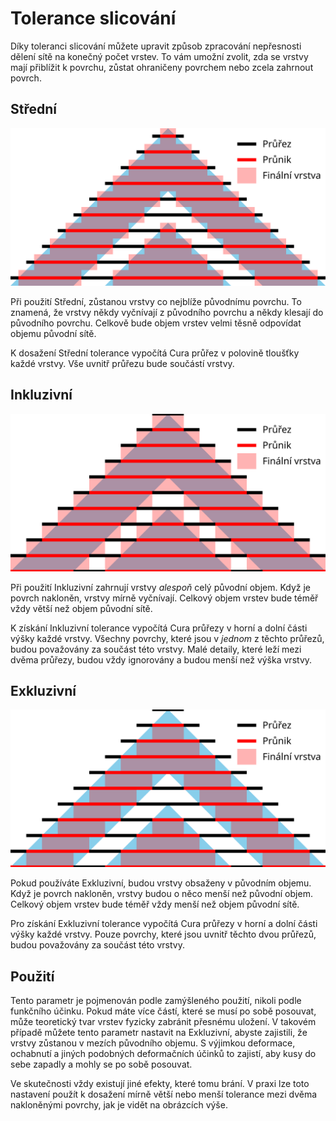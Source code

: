 Tolerance slicování
====
Díky toleranci slicování můžete upravit způsob zpracování nepřesnosti dělení sítě na konečný počet vrstev. To vám umožní zvolit, zda se vrstvy mají přiblížit k povrchu, zůstat ohraničeny povrchem nebo zcela zahrnout povrch.

Střední
----
![Střední](../images/slicing_tolerance_middle_cs.svg)

Při použití Střední, zůstanou vrstvy co nejblíže původnímu povrchu. To znamená, že vrstvy někdy vyčnívají z původního povrchu a někdy klesají do původního povrchu. Celkově bude objem vrstev velmi těsně odpovídat objemu původní sítě.

K dosažení Střední tolerance vypočítá Cura průřez v polovině tloušťky každé vrstvy. Vše uvnitř průřezu bude součástí vrstvy.

Inkluzivní
----
![Inkluzivní](../images/slicing_tolerance_inclusive_cs.svg)

Při použití Inkluzivní zahrnují vrstvy *alespoň* celý původní objem. Když je povrch nakloněn, vrstvy mírně vyčnívají. Celkový objem vrstev bude téměř vždy větší než objem původní sítě.

K získání Inkluzivní tolerance vypočítá Cura průřezy v horní a dolní části výšky každé vrstvy. Všechny povrchy, které jsou v *jednom* z těchto průřezů, budou považovány za součást této vrstvy. Malé detaily, které leží mezi dvěma průřezy, budou vždy ignorovány a budou menší než výška vrstvy.

Exkluzivní
----
![Exkluzivní](../images/slicing_tolerance_exclusive_cs.svg)

Pokud používáte Exkluzivní, budou vrstvy obsaženy v původním objemu. Když je povrch nakloněn, vrstvy budou o něco menší než původní objem. Celkový objem vrstev bude téměř vždy menší než objem původní sítě.

Pro získání Exkluzivní tolerance vypočítá Cura průřezy v horní a dolní části výšky každé vrstvy. Pouze povrchy, které jsou uvnitř těchto dvou průřezů, budou považovány za součást této vrstvy.

Použití
----
Tento parametr je pojmenován podle zamýšleného použití, nikoli podle funkčního účinku. Pokud máte více částí, které se musí po sobě posouvat, může teoretický tvar vrstev fyzicky zabránit přesnému uložení. V takovém případě můžete tento parametr nastavit na Exkluzivní, abyste zajistili, že vrstvy zůstanou v mezích původního objemu. S výjimkou deformace, ochabnutí a jiných podobných deformačních účinků to zajistí, aby kusy do sebe zapadly a mohly se po sobě posouvat.

Ve skutečnosti vždy existují jiné efekty, které tomu brání. V praxi lze toto nastavení použít k dosažení mírně větší nebo menší tolerance mezi dvěma nakloněnými povrchy, jak je vidět na obrázcích výše.
